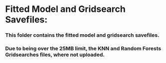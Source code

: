 # Fitted Model and Gridsearch Savefiles:

### This folder contains the fitted model and gridsearch savefiles. 

### Due to being over the 25MB limit, the KNN and Random Forests Gridsearches files, where not uploaded.
